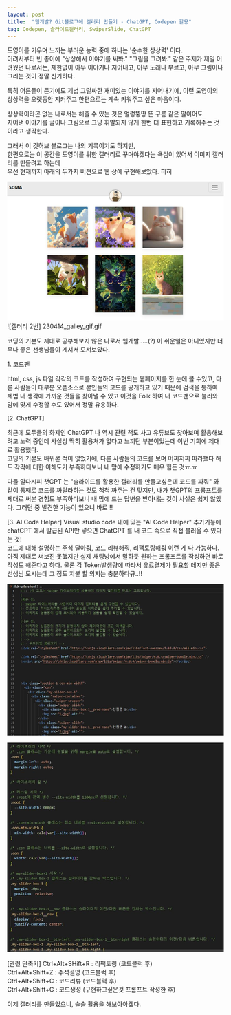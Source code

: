 ```yaml
---
layout: post
title:  "웹개발? Git블로그에 갤러리 만들기 - ChatGPT, Codepen 활용"
tag: Codepen, 슬라이드갤러리, SwiperSlide, ChatGPT
---
```


도영이를 키우며 느끼는 부러운 능력 중에 하나는 '순수한 상상력' 이다.   
어려서부터 빈 종이에 "상상해서 이야기를 써봐." "그림을 그려봐." 같은 주제가 제일 어려웠던 나로서는, 
제한없이 아무 이야기나 지어내고, 아무 노래나 부르고, 아무 그림이나 그리는 것이 정말 신기하다.   

특히 어른들이 듣기에도 제법 그럴싸한 재미있는 이야기를 지어내기에,
이런 도영이의 상상력을 오랫동안 지켜주고 한편으로는 계속 키워주고 싶은 마음이다.  

상상력이라곤 없는 나로서는 해줄 수 있는 것은 얼렁뚱땅 뜬 구름 같은 말이어도<br> 
지어낸 이야기를 글이나 그림으로 그냥 휘발되지 않게 한번 더 표현하고 기록해주는 것이라고 생각한다. <br> 

그래서 이 깃허브 블로그는 나의 기록이기도 하지만, <br> 
한편으로는 이 공간을 도영이를 위한 갤러리로 꾸며야겠다는 욕심이 있어서 이미지 갤러리를 만들려고 하는데   
우선 현재까지 아래의 두가지 버젼으로 웹 상에 구현해보았다. 히히 <br> 

![갤러리 1번](./post_img/230414_gallery_capture_1.JPG)
![갤러리 2번]
230414_galley_gif.gif

코딩의 기본도 제대로 공부해보지 않은 나로서 웹개발.....(?) 이 쉬운일은 아니었지만
너무나 좋은 선생님들이 계셔서 모셔보았다. 

[1. 코드팬](https://codepen.io/trending)

html, css, js 파일 각각의 코드를 작성하여 구현되는 웹페이지를 한 눈에 볼 수있고, 
다른 사람들이 대부분 오픈소스로 본인들의 코드를 공개하고 있기 때문에
검색을 통하여 제법 내 생각에 가까운 것들을 찾아낼 수 있고 
이것을 Folk 하여 내 코드팬으로 불러와 맘에 맞게 수정할 수도 있어서 정말 유용하다. 


[2. ChatGPT] 

최근에 모두들의 화제인 ChatGPT 
나 역시 관련 책도 사고 유튜브도 찾아보며 활용해보려고 노력 중인데 사실상 딱히 활용처가 없다고 느끼던 부분이었는데 이번 기회에 제대로 활용했다.  
코딩의 기본도 배워본 적이 없었기에, 다른 사람들의 코드를 보며 어찌저찌 따라했다 해도 각각에 대한 이해도가 부족하다보니 내 맘에 수정하기도 매우 힘든 것ㅠ.ㅠ 

다들 알다시피 챗GPT 는 
"슬라이드를 활용한 갤러리를 만들고싶은데 코드를 짜줘" 와 같이 통째로 코드를 짜달라하는 것도 척척 짜주는 건 맞지만, 
내가 챗GPT의 프롬프트를 제대로 써본 경험도 부족하다보니 내 맘에 드는 답변을 받아내는 것이 사실은 쉽지 않았다. 
그러던 중 발견한 기능이 있으니 바로 !!  

[3. AI Code Helper]
Visual studio code 내에 있는 "AI Code Helper" 추가기능에 chatGPT 에서 발급된 API만 넣으면 ChatGPT 를 내 코드 속으로 직접 불러올 수 있다는 것!  
코드에 대해 설명하는 주석 달아줘, 코드 리뷰해줘, 리팩토링해줘 이런 게 다 가능하다.    
아직 제대로 써보진 못했지만 실제 채팅방에서 말하듯 원하는 프롬프트를 작성하면 바로 작성도 해준다고 하다. 
물론 각 Token발생량에 따라서 유료결제가 필요할 테지만 좋은 선생님 모시는데 그 정도 지불 할 의지는 충분하다규..!!


![html 파일에 주석 달아준 화면](./post_img/230414_helper_capture_3.JPG)

![css 파일을 리뷰해준 화면](./post_img/230414_helper_capture_4.JPG)

[관련 단축키]
Ctrl+Alt+SHift+R : 리팩토링 (코드블럭 후)  
Ctrl+Alt+Shift+Z : 주석설명 (코드블럭 후)  
Ctrl+Alt+Shift+C : 코드리뷰 (코드블럭 후)  
Ctrl+Alt+Shift+G : 코드생성 (구현하고싶은것 프롬프트 작성한 후)  

  
이제 갤러리를 만들었으니, 슬슬 활용을 해보아야겠다.  

